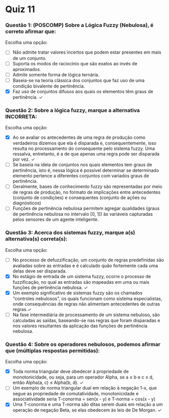# Quiz 11

### Questão 1: (POSCOMP) Sobre a Lógica Fuzzy (Nebulosa), é correto afirmar que:

Escolha uma opção:

- [ ] Não admite tratar valores incertos que podem estar presentes em mais de um conjunto.
- [ ] Suporta os modos de raciocínio que são exatos ao invés de aproximados.
- [ ] Admite somente forma de lógica ternária.
- [ ] Baseia-se na teoria clássica dos conjuntos que faz uso de uma condição bivalente de pertinência.
- [x] Faz uso de conjuntos difusos aos quais os elementos têm graus de pertinência. ✓

### Questão 2: Sobre a lógica fuzzy, marque a alternativa INCORRETA:

Escolha uma opção:

- [x] Ao se avaliar os antecedentes de uma regra de produção como verdadeiros dizemos que ela é disparada e, consequentemente, isso resulta no processamento do consequente pelo sistema fuzzy. Uma ressalva, entretanto, é a de que apenas uma regra pode ser disparada por vez. ✓
- [ ] Se baseia na ideia de conjuntos nos quais elementos tem graus de pertinência, isto é, nessa lógica é possível determinar se determinado elemento pertence a diferentes conjuntos com variados graus de pertinência.
- [ ] Geralmente, bases de conhecimento fuzzy são representadas por meio de regras de produção, no formato de implicações entre antecedentes (conjunto de condições) e consequentes (conjunto de ações ou diagnósticos)
- [ ] Funções de pertinência nebulosa permitem agregar qualidades (graus de pertinência nebulosa no intervalo [0, 1]) às variáveis capturadas pelos sensores de um agente inteligente.

### Questão 3: Acerca dos sistemas fuzzy, marque a(s) alternativa(s) correta(s):

Escolha uma opção:

- [ ] No processo de defuzzificação, um conjunto de regras predefinidas são avaliadas sobre as entradas e é calculado quão fortemente cada uma delas deve ser disparada.
- [x] No estágio de entrada de um sistema fuzzy, ocorre o processo de fuzzificação, no qual as entradas são mapeadas em uma ou mais funções de pertinência nebulosa. ✓
- [x] Um exemplo significativo de sistemas fuzzy são os chamados "controles nebulosos", os quais funcionam como sistema especialistas, onde consequências de regras não alimentam antecedentes de outras regras.✓
- [ ] Na fase intermediária de processamento de um sistema nebuloso, são calculadas as saídas, baseando-se nas regras que foram disparadas e nos valores resultantes da aplicação das funções de pertinência nebulosa.

### Questão 4: Sobre os operadores nebulosos, podemos afirmar que (múltiplas respostas permitidas):

Escolha uma opção:

- [x] Toda norma triangular deve obedecer à propriedade de monotonicidade, ou seja, para um operador Alpha, se a ≤ b e c ≤ d, então Alpha(a, c) ≤ Alpha(b, d). ✓
- [ ] Um exemplo de norma triangular dual em relação à negação 1-x, que segue as propriedade de comutatividade, monotonicidade e associatividade seria T-conorma = sen(x - y) e T-norma = cos(x - y)
- [x] Uma T-conorma e uma T-norma são ditas serem duais em relação a um operação de negação Beta, se elas obedecem às leis de De Morgan. ✓

